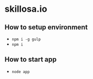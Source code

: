 # skillosa.io

## How to setup environment
* `npm i -g gulp`
* `npm i`

## How to start app
* `node app`
